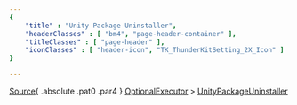 ```yaml
---
{ 
	"title" : "Unity Package Uninstaller",
	"headerClasses" : [ "bm4", "page-header-container" ],
	"titleClasses" : [ "page-header" ],
	"iconClasses" : [ "header-icon", "TK_ThunderKitSetting_2X_Icon" ]
}

---
```

[Source](assetlink://GUID/469f8ad306016a44e877a98c0db1d815){ .absolute .pat0 .par4 }
[OptionalExecutor](documentation://GUID/e80287c690b4c0742a39805bede11894) >
[UnityPackageUninstaller](documentation://GUID/741f8e5d5c63e5640bbf7c9334a597a9)



